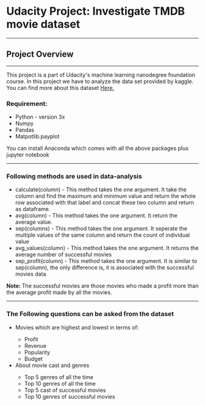 <h1>Udacity Project: Investigate TMDB movie dataset</h1>
<hr>
<h2>Project Overview</h2>
<hr>
<p>
  This project is a part of Udacity's machine learning nanodegree foundation course. In this project we have to analyze the data set provided by kaggle. You can find more about this dataset <a href="https://www.kaggle.com/tmdb/tmdb-movie-metadata/home">Here.</a></p>
  <p><h3>Requirement:</h3></p>
  <ul>
  <li>Python - version 3x</li>
  <li>Numpy</li>
  <li>Pandas</li>
  <li>Matpotlib.payplot</li>
  </ul>
  <p>You can install Anaconda which comes with all the above packages plus jupyter notebook</p>
  <hr>
  <h3>Following methods are used in data-analysis</h3>
  <ul>
  <li>calculate(column) - This method takes the one argument. It take the column and find the maximum and minimum value and return the whole row associated with that label and concat these two column and return as dataframe.</li>
  <li>avg(column) - This method takes the one argument. It return the average value.</li>
  <li>sep(columns) - This method takes the one argument. It seperate the multiple values of the same column and return the count of individual value</li>
  <li>avg_values(column) - This method takes the one argument. It returns the average number of successful movies</li>
  <li>sep_profit(column) - This method takes the one argument. It is similar to sep(column), the only difference is, it is associated with the successful movies data</li>
  </ul>
  <p><strong>Note: </strong> The successful movies are those movies who made a profit more than the average profit made by all the movies.</p>
  <hr>
  <h3>The Following questions can be asked from the dataset</h3>
  <ul>
    <li>Movies which are highest and lowest in terms of:</li>
        <ul>
            <li>Profit</li>
            <li>Revenue</li>
            <li>Popularity</li>
            <li>Budget</li>
        </ul>
    <li>About movie cast and genres</li>
        <ul>
            <li>Top 5 genres of all the time</li>
            <li>Top 10 genres of all the time</li>
            <li>Top 5 cast of successful movies</li>
            <li>Top 10 genres of successful movies</li>
        </ul>
</ul>
  